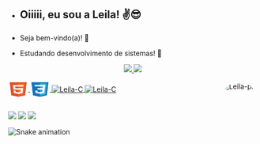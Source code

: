 - ## Oiiiii, eu sou a Leila! ✌😎

- Seja bem-vindo(a)! 👀
- Estudando desenvolvimento de sistemas! 👾


<div align="center">
  <a href="https://github.com/LeilaVital">
  <img height="180em" src="https://github-readme-stats.vercel.app/api?username=LeilaVital&show_icons=true&theme=dark&include_all_commits=true&count_private=true"/>
  <img height="180em" src="https://github-readme-stats.vercel.app/api/top-langs/?username=LeilaVital&layout=compact&langs_count=7&theme=dark"/>
</div>
  <div style="display: inline_block"><br>
  <img align="center" alt="Leila-HTML" height="30" width="40" src="https://raw.githubusercontent.com/devicons/devicon/master/icons/html5/html5-original.svg">
  <img align="center" alt="Leila-CSS" height="30" width="40" src="https://raw.githubusercontent.com/devicons/devicon/master/icons/css3/css3-original.svg">
  <img align="center" alt="Leila-C" height="30" width="40" src="https://cdn.jsdelivr.net/gh/devicons/devicon/icons/c/c-original.svg">
  <img align="center" alt="Leila-C" height="30" width="40" src="https://cdn.jsdelivr.net/gh/devicons/devicon/icons/bootstrap/bootstrap-original.svg">      
  <img  align="right" alt="Leila-pic" height="150" style="border-radius:50px;" src="https://i.picasion.com/pic92/23d27f80934936f0a944f234c896564b.gif" alt="https://picasion.com/">
</div>
  
   ##
  
  <div> 
  <a href="https://www.instagram.com/leilabuchmann/" target="_blank"><img src="https://img.shields.io/badge/-Instagram-%23E4405F?style=for-the-badge&logo=instagram&logoColor=white" target="_blank"></a>
  <a href = "mailto:leilabarbosavital@gmail.com"><img src="https://img.shields.io/badge/Gmail-D14836?style=for-the-badge&logo=gmail&logoColor=white" target="_blank"></a>
  <a href="https://www.linkedin.com/in/leila-barbosa-vital-712294210/" target="_blank"><img src="https://img.shields.io/badge/-LinkedIn-%230077B5?style=for-the-badge&logo=linkedin&logoColor=white" target="_blank"></a>
  </div>
  
  
   ![Snake animation](https://github.com/LeilaVital/LeilaVital/blob/output/github-contribution-grid-snake.svg)
 
